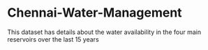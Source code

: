 # Chennai-Water-Management
This dataset has details about the water availability in the four main reservoirs over the last 15 years
